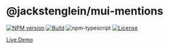 # @jackstenglein/mui-mentions

[![NPM version][npm-image]][npm-url]
[![Build][github-build]][github-build-url]
![npm-typescript]
[![License][github-license]][github-license-url]

[Live Demo](https://jackstenglein.github.io/mui-mentions/)

[npm-url]: https://www.npmjs.com/package/@jackstenglein/mui-mentions
[npm-image]: https://img.shields.io/npm/v/@jackstenglein/mui-mentions
[github-license]: https://img.shields.io/github/license/jackstenglein/mui-mentions
[github-license-url]: https://github.com/jackstenglein/mui-mentions/blob/master/LICENSE
[github-build]: https://github.com/jackstenglein/mui-mentions/actions/workflows/publish.yml/badge.svg
[github-build-url]: https://github.com/jackstenglein/mui-mentions/actions/workflows/publish.yml
[npm-typescript]: https://img.shields.io/npm/types/@jackstenglein/mui-mentions
